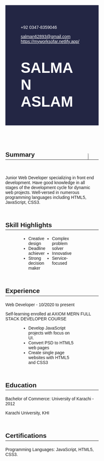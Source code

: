   <head>
    <meta charset="UTF-8" />
    <meta http-equiv="X-UA-Compatible" content="IE=edge" />
    <meta name="viewport" content="width=device-width, initial-scale=1.0" />
    <link rel="stylesheet" href="style.css" />
  </head>
  <body>
    <div class="main">
      <div class="banner">
        <div class="text">
          <p>+92 0347-8359046</p>
          <a href="salman62893@gmail.com">salman62893@gmail.com</a>
          <a href="https://myworksofar.netlify.app/"
            >https://myworksofar.netlify.app/</a
          >
          <h1>SALMAN ASLAM</h1>
        </div>
      </div>
      <div class="img-con">
        <h2>Summary</h2>
        <img
          src="https://lh3.googleusercontent.com/pw/AM-JKLUv3DNYAngmoWgMUIGvvaLuPG1eib3wCP7tl-96qelAMuFIfeQ7NigpRw_ck-JP0xPDYzkeuggUo0x_WmxpMmY5PcWTW9h9w4JT83K8RvwTCbGRF8gicbMvO-bWflSpNWvbpZC0Rd3TPtYZMePm4Bd3=w433-h577-no?authuser=0"
          alt=""
          class="pic"
        />
      </div>
      <div class="summ-text">
        <p>
          Junior Web Developer specializing in front end development. Have good
          knowledge in all stages of the development cycle for dynamic web
          projects. Well-versed in numerous programming languages including
          HTML5, JavaScript, CSS3.
        </p>
      </div>
      <div class="skill-sec">
        <h2>Skill Highlights</h2>
        <ul class="list">
          <div class="row">
            <div class="col">
              <li>Creative design</li>
              <li>Deadline achiever</li>
              <li>Strong decision maker</li>
            </div>
            <div class="col">
              <li>Complex problem solver</li>
              <li>Innovative</li>
              <li>Service-focused</li>
            </div>
          </div>
        </ul>
      </div>
      <div class="exp-sec">
        <h2>Experience</h2>
        <p>Web Developer - 10/2020 to present</p>
        <p>Self-learning enrolled at AXIOM MERN FULL STACK DEVELOPER COURSE</p>
        <ul class="list">
          <li>Develop JavaScript projects with focus on UI.</li>
          <li>Convert PSD to HTML5 web pages</li>
          <li>Create single page websites with HTML5 and CSS3</li>
        </ul>
      </div>
      <div class="edu-sec">
        <h2>Education</h2>
        <p>Bachelor of Commerce: University of Karachi - 2012</p>
        <p>Karachi University, KHI</p>
      </div>
      <div class="cert-sec">
        <h2>Certifications</h2>
        <p>Programming Languages: JavaScript, HTML5, CSS3.</p>
      </div>
    </div>
  </body>

<style>
  @import url("https://fonts.googleapis.com/css2?family=Oswald:wght@200;300;400;500;600;700&display=swap");

* {
  box-sizing: border-box;
  margin: 0;
  padding: 0;
  font-family: "Oswald", sans-serif;
}

.text {
  background-color: #232644;
  margin: 50px;
  padding: 50px;
}

.text p,
h1 {
  color: #fff;
}

.text h1 {
  margin-top: 50px;
  font-size: 3rem;
}

.pic {
  width: 12%;
}

.img-con {
  display: flex;
  flex-direction: row;
  justify-content: space-between;
  align-items: flex-end;
  margin: 50px;
  border-bottom: 1px solid;
  line-height: 1.5;
}

.summ-text {
  margin: 50px;
}

.skill-sec {
  margin: 50px;
}

.skill-sec h2 {
  border-bottom: 1px solid;
  line-height: 1.5;
  margin: 20px 0;
}

.list {
  padding: 0 50px;
  margin: 0 25px;
}

.row {
  display: flex;
}

.col {
  flex: 50%;
}

.exp-sec {
  margin: 50px;
}

.exp-sec h2 {
  border-bottom: 1px solid;
  line-height: 1.5;
  margin: 20px 0;
}

.edu-sec {
  margin: 50px;
}

.edu-sec h2 {
  border-bottom: 1px solid;
  line-height: 1.5;
  margin: 20px 0;
}

.cert-sec {
  margin: 50px;
}

.cert-sec h2 {
  border-bottom: 1px solid;
  line-height: 1.5;
  margin: 20px 0;
}

.text a {
  color: #fff;
  display: block;
}
</style>

